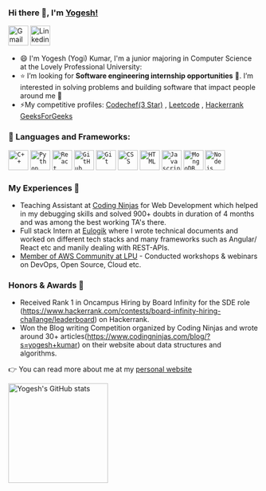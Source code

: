 ### Hi there 👋, I'm [Yogesh!](https://Yogi2103.github.io) 

<a href="mailto:yogesh.baghel86@gmail.com"><img width="40px" src="https://img.icons8.com/fluent/48/000000/gmail.png" title="Gmail"/></a> <a href="https://www.linkedin.com/in/yogesh-baghel/"><img width="40px" src="https://img.icons8.com/color/8x/000000/linkedin.png" title="Linkedin"/></a>
- :smile:  I'm Yogesh (Yogi) Kumar, I'm a junior majoring in Computer Science at the Lovely Professional University:
- :star:  I’m looking for **Software engineering internship opportunities** :raising_hand:. I’m interested in solving problems and building software that impact people around me :raised_hands: 
- ⚡My competitive profiles: [Codechef(3 Star)](https://www.codechef.com/users/kabira_21) , [Leetcode](https://leetcode.com/Yogi2103/) , [Hackerrank](https://www.hackerrank.com/yogesh_baghel86?hr_r=1) [GeeksForGeeks](https://auth.geeksforgeeks.org/user/yogesh11802384/profile)

 ### 🔧 Languages and Frameworks:
<code><img width="40px" src="https://img.icons8.com/color/4x/c-plus-plus-logo.png" title="C++"/></code>
<code><img width="40px" src="https://img.icons8.com/color/4x/000000/python.png" title="Python"/></code>
<code><img width="40px" src="https://img.icons8.com/plasticine/100/000000/react.png" title="React"/></code>
<code><img width="40px" src="https://img.icons8.com/fluent/8x/github.png" title="GitHub"/></code>
<code><img width="40px" src="https://img.icons8.com/color/2x/git.png" title="Git"/></code>
<code><img width="40px" src="https://img.icons8.com/color/48/000000/css3.png" title="CSS"/></code>
<code><img width="40px" src="https://img.icons8.com/color/48/000000/html-5.png" title="HTML"/></code>
<code><img width="40px" src="https://img.icons8.com/color/48/000000/javascript.png" title="Javascript"/></code>
<code><img width="40px" src="https://img.icons8.com/color/8x/000000/mongodb.png" title="MongoDB"/></code>
<code><img width="40px" src="https://img.icons8.com/color/8x/000000/nodejs.png" title="Nodejs"/></code>

### My Experiences 🙌
- Teaching Assistant at [Coding Ninjas](https://codingninjas.com) for Web Development which helped in my debugging skills and solved 900+ doubts in duration of 4 months and was among the best working TA's there.
- Full stack Intern at [Eulogik](https://eulogik.com/) where I wrote technical documents and worked on different tech stacks and many frameworks such as Angular/ React etc and manily dealing with REST-APIs.
- [Member of AWS Community at LPU](https://awscloudcommunitylpu.netlify.app/) - Conducted workshops & webinars on DevOps, Open Source, Cloud etc.

### Honors & Awards 🏅
- Received Rank 1 in Oncampus Hiring by Board Infinity for the SDE role (https://www.hackerrank.com/contests/board-infinity-hiring-challange/leaderboard) on Hackerrank.
- Won the Blog writing Competition organized by Coding Ninjas and wrote around 30+ articles(https://www.codingninjas.com/blog/?s=yogesh+kumar) on their website about data structures and algorithms.

:point_right:  You can read more about me at my [personal website](https://yogi2103.github.io/)

<a href="https://profile-summary-for-github.com/user/yogi2103">
  <img align="left" height="200px" src="https://github-readme-stats.vercel.app/api?username=yogi2103&show_icons=true&line_height=27&count_private=true&include_all_commits=true" alt="Yogesh's GitHub stats"/>
